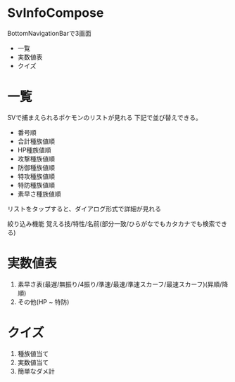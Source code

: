 # SvInfoCompose

BottomNavigationBarで3画面
- 一覧
- 実数値表
- クイズ

# 一覧
SVで捕まえられるポケモンのリストが見れる
下記で並び替えできる。
- 番号順
- 合計種族値順
- HP種族値順
- 攻撃種族値順
- 防御種族値順
- 特攻種族値順
- 特防種族値順
- 素早さ種族値順

リストをタップすると、ダイアログ形式で詳細が見れる

絞り込み機能
覚える技/特性/名前(部分一致/ひらがなでもカタカナでも検索できる)

# 実数値表
1. 素早さ表(最遅/無振り/4振り/準速/最速/準速スカーフ/最速スカーフ)(昇順/降順)
2. その他(HP ~ 特防)

# クイズ
1. 種族値当て
2. 実数値当て
3. 簡単なダメ計

